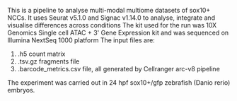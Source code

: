 This is a pipeline to analyse multi-modal multiome datasets of sox10+ NCCs. It uses Seurat v5.1.0 and Signac v1.14.0 to analyse, integrate and visualise differences across conditions
The kit used for the run was 10X Genomics Single cell ATAC + 3' Gene Expression kit and was sequenced on Illumina NextSeq 1000 platform
The input files are:
1) .h5 count matrix 
2) .tsv.gz fragments file
3) .barcode_metrics.csv file, all generated by Cellranger arc-v8 pipeline

The experiment was carried out in 24 hpf sox10+/gfp zebrafish (Danio rerio) embryos.  
